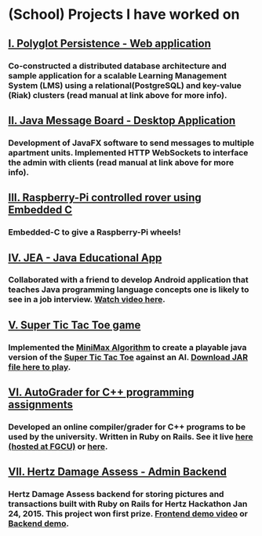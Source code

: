 (School) Projects I have worked on
=========================

## [I. Polyglot Persistence - Web application](https://github.com/rabeet/advanced-db-integration-project)
### Co-constructed a distributed database architecture and sample application for a scalable Learning Management System (LMS) using a relational(PostgreSQL) and key-value (Riak) clusters (read manual at link above for more info).

## [II. Java Message Board - Desktop Application](https://bitbucket.org/rabeet/java-message-board/downloads)
### Development of JavaFX software to send messages to multiple apartment units. Implemented HTTP WebSockets to interface the admin with clients (read manual at link above for more info).

## [III. Raspberry-Pi controlled rover using Embedded C](https://github.com/rabeet/ApolloPi)
### Embedded-C to give a Raspberry-Pi wheels!

## [IV. JEA - Java Educational App](https://github.com/rabeet/JAE)
### Collaborated with a friend to develop Android application that teaches Java programming language concepts one is likely to see in a job interview. [Watch video here](https://www.youtube.com/watch?v=FhfuQdgPaIw).

## [V. Super Tic Tac Toe game](https://github.com/rabeet/SuperTicTacToe)
### Implemented the [MiniMax Algorithm](http://en.wikipedia.org/wiki/Minimax) to create a playable java version of the [Super Tic Tac Toe](http://mathwithbaddrawings.com/2013/06/16/ultimate-tic-tac-toe/) against an AI. [Download JAR file here to play](https://github.com/rabeet/SuperTicTacToe/releases/tag/1.0).

## [VI. AutoGrader for C++ programming assignments](https://bitbucket.org/rabeet/autograder)
### Developed an online compiler/grader for C++ programs to be used by the university. Written in Ruby on Rails. See it live [here (hosted at FGCU)](satnet.fgcu.edu:3000) or [here](http://autograder.herokuapp.com).

## [VII. Hertz Damage Assess - Admin Backend](https://bitbucket.org/rabeet/hertz-damage-assess)
### Hertz Damage Assess backend for storing pictures and transactions built with Ruby on Rails for Hertz Hackathon Jan 24, 2015. This project won first prize. [Frontend demo video](https://www.dropbox.com/sh/xsteeoznxvm86cl/AACuz7GWXgKpy3KkzUhdNs5ja?dl=0#lh:null-HertzTeam3.mp4) or [Backend demo](http://hertz-pictures.herokuapp.com/).